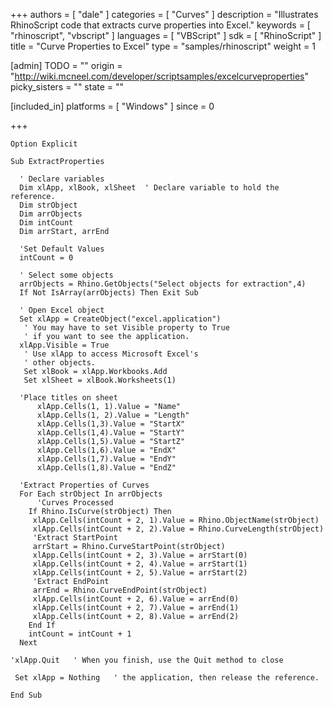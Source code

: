 +++
authors = [ "dale" ]
categories = [ "Curves" ]
description = "Illustrates RhinoScript code that extracts curve properties into Excel."
keywords = [ "rhinoscript", "vbscript" ]
languages = [ "VBScript" ]
sdk = [ "RhinoScript" ]
title = "Curve Properties to Excel"
type = "samples/rhinoscript"
weight = 1

[admin]
TODO = ""
origin = "http://wiki.mcneel.com/developer/scriptsamples/excelcurveproperties"
picky_sisters = ""
state = ""

[included_in]
platforms = [ "Windows" ]
since = 0

+++

```vbnet
Option Explicit

Sub ExtractProperties

  ' Declare variables
  Dim xlApp, xlBook, xlSheet  ' Declare variable to hold the reference.
  Dim strObject
  Dim arrObjects
  Dim intCount
  Dim arrStart, arrEnd

  'Set Default Values
  intCount = 0

  ' Select some objects      
  arrObjects = Rhino.GetObjects("Select objects for extraction",4)
  If Not IsArray(arrObjects) Then Exit Sub

  ' Open Excel object
  Set xlApp = CreateObject("excel.application")
   ' You may have to set Visible property to True
   ' if you want to see the application.
  xlApp.Visible = True
   ' Use xlApp to access Microsoft Excel's
   ' other objects.
   Set xlBook = xlApp.Workbooks.Add
   Set xlSheet = xlBook.Worksheets(1)

  'Place titles on sheet
      xlApp.Cells(1, 1).Value = "Name"
      xlApp.Cells(1, 2).Value = "Length"
      xlApp.Cells(1,3).Value = "StartX"
      xlApp.Cells(1,4).Value = "StartY"
      xlApp.Cells(1,5).Value = "StartZ"
      xlApp.Cells(1,6).Value = "EndX"
      xlApp.Cells(1,7).Value = "EndY"
      xlApp.Cells(1,8).Value = "EndZ"

  'Extract Properties of Curves
  For Each strObject In arrObjects
      'Curves Processed
    If Rhino.IsCurve(strObject) Then
     xlApp.Cells(intCount + 2, 1).Value = Rhino.ObjectName(strObject)
     xlApp.Cells(intCount + 2, 2).Value = Rhino.CurveLength(strObject)
     'Extract StartPoint
     arrStart = Rhino.CurveStartPoint(strObject)
     xlApp.Cells(intCount + 2, 3).Value = arrStart(0)
     xlApp.Cells(intCount + 2, 4).Value = arrStart(1)
     xlApp.Cells(intCount + 2, 5).Value = arrStart(2)
     'Extract EndPoint
     arrEnd = Rhino.CurveEndPoint(strObject)
     xlApp.Cells(intCount + 2, 6).Value = arrEnd(0)
     xlApp.Cells(intCount + 2, 7).Value = arrEnd(1)
     xlApp.Cells(intCount + 2, 8).Value = arrEnd(2)
    End If
    intCount = intCount + 1
  Next

'xlApp.Quit   ' When you finish, use the Quit method to close

 Set xlApp = Nothing   ' the application, then release the reference.

End Sub
```
